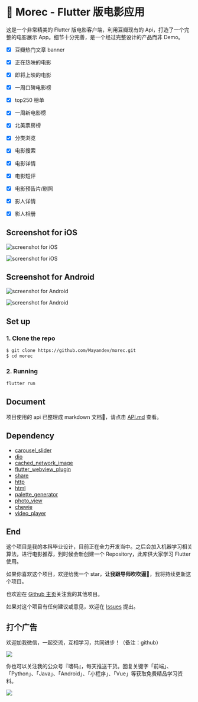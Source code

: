 # :movie_camera: Morec - Flutter 版电影应用

这是一个非常精美的 Flutter 版电影客户端，利用豆瓣现有的 Api，打造了一个完整的电影展示 App。细节十分完善，是一个经过完整设计的产品而非 Demo。

- [x] 豆瓣热门文章 banner
- [x] 正在热映的电影
- [x] 即将上映的电影
- [x] 一周口碑电影榜
- [x] top250 榜单
- [x] 一周新电影榜
- [x] 北美票房榜
- [x] 分类浏览
- [x] 电影搜索
- [x] 电影详情
- [x] 电影短评
- [x] 电影预告片/剧照
- [x] 影人详情
- [x] 影人相册


## Screenshot for iOS

![screenshot for iOS](https://github.com/Mayandev/morec/blob/master/screenshot/iOS_1.png)

![screenshot for iOS](https://github.com/Mayandev/morec/blob/master/screenshot/iOS_2.png)

## Screenshot for Android

![screenshot for Android](https://github.com/Mayandev/morec/blob/master/screenshot/Android_1.png)

![screenshot for Android](https://github.com/Mayandev/morec/blob/master/screenshot/Android_2.png)


## Set up

### 1. Clone the repo

```bash
$ git clone https://github.com/Mayandev/morec.git
$ cd morec
```

### 2. Running

```bash
flutter run
```

## Document


项目使用的 api 已整理成 markdown 文档:book:，请点击 [API.md](https://github.com/Mayandev/morec/blob/master/API.md) 查看。

## Dependency

- [carousel_slider](https://pub.dartlang.org/packages/carousel_slider)
- [dio](https://pub.dartlang.org/packages/dio)
- [cached_network_image](https://pub.flutter-io.cn/packages/cached_network_image)
- [flutter_webview_plugin](https://pub.dartlang.org/packages/flutter_webview_plugin)
- [share](https://pub.dartlang.org/packages/share)
- [http](https://pub.dartlang.org/packages/http)
- [html](https://pub.dartlang.org/packages/html)
- [palette_generator](https://pub.dartlang.org/packages/palette_generator)
- [photo_view](https://pub.dartlang.org/packages/photo_view)
- [chewie](https://pub.dartlang.org/packages/chewie)
- [video_player](https://pub.dartlang.org/packages/video_player)

## End

这个项目是我的本科毕业设计，目前正在全力开发当中。之后会加入机器学习相关算法，进行电影推荐，到时候会新创建一个 Repository，此库供大家学习 Flutter 使用。

如果你喜欢这个项目，欢迎给我一个 star，**让我跟导师吹吹逼:speak_no_evil:**，我将持续更新这个项目。

也欢迎在 [Github 主页](https://github.com/Mayandev)关注我的其他项目。

如果对这个项目有任何建议或意见，欢迎在 [Issues](https://github.com/Mayandev/morec/issues) 提出。


## 打个广告
欢迎加我微信，一起交流，互相学习，共同进步！（备注：github）

![](https://img-blog.csdnimg.cn/20190315083734931.jpg)

你也可以关注我的公众号『嗜码』，每天推送干货。回复关键字「前端」、「Python」、「Java」、「Android」、「小程序」、「Vue」等获取免费精品学习资料。

![](https://img-blog.csdnimg.cn/20190315083756375.png)

